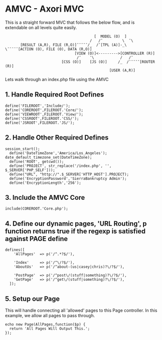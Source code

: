 # AMVC - Axori MVC

This is a straight forward MVC that follows the below flow, and is extendable on all levels quite easily.


                                             [  MODEL (O)  ]
                                           /   /¯         \  ¯\
           [RESULT (A,R), FILE (R,O)]¯¯¯¯¯/_  /¯[TPL (A)]-_\   \¯¯¯¯¯[ACTION (O), FILE (O), DATA (R,O)]
                                    [VIEW (O)]<--------->[CONTROLLER (R)]
                                     /¯    ¯\            /   /¯
                              [CSS (O)]    [JS (O)]     /_  /¯¯¯¯¯[ROUTER (R)]              
                                                    [USER (A,R)]

Lets walk through an index.php file using the AMVC

## 1. Handle Required Root Defines
    define('FILEROOT','Include/');
    define('COREROOT',FILEROOT.'Core/');
    define('VIEWROOT',FILEROOT.'View/');
    define('CSSROOT',FILEROOT.'CSS/');
    define('JSROOT',FILEROOT.'JS/');


## 2. Handle Other Required Defines
    session_start();
	  define('DateTimeZone','America/Los_Angeles'); date_default_timezone_set(DateTimeZone);
	  define('ROOT', getcwd());
	  define('PROJECT', str_replace('/index.php', '', $_SERVER['PHP_SELF']));
	  define("URL", "http://".$_SERVER['HTTP_HOST'].PROJECT);
	  define('EncryptionPassword','SierraBankruptcy Admin');
	  define('EncryptionLength','256');
	  
	  
## 3. Include the AMVC Core
    include(COREROOT.'Core.php');
    
    
## 4. Define our dynamic pages, 'URL Routing', p function returns true if the regexp is satisfied against PAGE define
    defines([
  		'AllPages'	=> p('/^.*?$/'),
  		
  		'Index'		=> p('/^\/?$/'),
  		'AboutUs'	=> p('/^about-(us|casey|chris)?\/?$/'),
  		
  		'PostPage'	=> p('/^post\/(stuff|something)?\/?$/'),
  		'GetPage'	=> p('/^get\/(stuff|something)?\/?$/'),
	  ]);
	  
	  
## 5. Setup our Page

This will handle connecting all 'allowed' pages to this Page controller. In this example, we allow all pages to pass through.

    echo new Page(AllPages,function($p) {
      return 'All Pages Will Output This.';
    });
